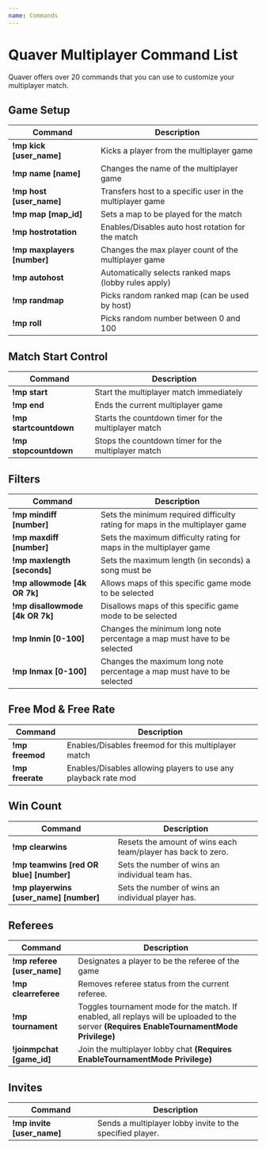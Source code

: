 ```yaml
---
name: Commands
---
```


# Quaver Multiplayer Command List

Quaver offers over 20 commands that you can use to customize your multiplayer match.

## Game Setup

| Command                     | Description                                               |
| --------------------------- | --------------------------------------------------------- |
| **!mp kick [user_name]**    | Kicks a player from the multiplayer game                  |
| **!mp name [name]**         | Changes the name of the multiplayer game                  |
| **!mp host [user_name]**    | Transfers host to a specific user in the multiplayer game |
| **!mp map [map_id]**        | Sets a map to be played for the match                     |
| **!mp hostrotation**        | Enables/Disables auto host rotation for the match         |
| **!mp maxplayers [number]** | Changes the max player count of the multiplayer game      |
| **!mp autohost**            | Automatically selects ranked maps (lobby rules apply)     |
| **!mp randmap**             | Picks random ranked map (can be used by host)             |
| **!mp roll**                | Picks random number between 0 and 100                     |

## Match Start Control

| Command                | Description                                          |
| ---------------------- | ---------------------------------------------------- |
| **!mp start**          | Start the multiplayer match immediately              |
| **!mp end**            | Ends the current multiplayer game                    |
| **!mp startcountdown** | Starts the countdown timer for the multiplayer match |
| **!mp stopcountdown**  | Stops the countdown timer for the multiplayer match  |

## Filters

| Command                                              | Description                                                                                 |
| ---------------------------------------------------- | ------------------------------------------------------------------------------------------- |
| **!mp mindiff [number]**                             | Sets the minimum required difficulty rating for maps in the multiplayer game                |
| **!mp maxdiff [number]**                             | Sets the maximum difficulty rating for maps in the multiplayer game                         |
| **!mp maxlength [seconds]**                          | Sets the maximum length (in seconds) a song must be                                         |
| **!mp allowmode [4k OR 7k]**                         | Allows maps of this specific game mode to be selected                                       |
| **!mp disallowmode [4k OR 7k]**                      | Disallows maps of this specific game mode to be selected                                    |
| **!mp lnmin [0-100]**                                | Changes the minimum long note percentage a map must have to be selected                     |
| **!mp lnmax [0-100]**                                | Changes the maximum long note percentage a map must have to be selected                     |

## Free Mod & Free Rate

| Command          | Description                                                    |
| ---------------- | -------------------------------------------------------------- |
| **!mp freemod**  | Enables/Disables freemod for this multiplayer match            |
| **!mp freerate** | Enables/Disables allowing players to use any playback rate mod |

## Win Count

| Command                                 | Description                                                  |
| --------------------------------------- | ------------------------------------------------------------ |
| **!mp clearwins**                       | Resets the amount of wins each team/player has back to zero. |
| **!mp teamwins [red OR blue] [number]** | Sets the number of wins an individual team has.              |
| **!mp playerwins [user_name] [number]** | Sets the number of wins an individual player has.            |

## Referees

| Command                     | Description                                                                                                                                 |
| --------------------------- | ------------------------------------------------------------------------------------------------------------------------------------------- |
| **!mp referee [user_name]** | Designates a player to be the referee of the game                                                                                           |
| **!mp clearreferee**        | Removes referee status from the current referee.                                                                                            |
| **!mp tournament**          | Toggles tournament mode for the match. If enabled, all replays will be uploaded to the server **(Requires EnableTournamentMode Privilege)** |
| **!joinmpchat [game_id]**          | Join the multiplayer lobby chat **(Requires EnableTournamentMode Privilege)** |

## Invites

| Command                    | Description                                               |
| -------------------------- | --------------------------------------------------------- |
| **!mp invite [user_name]** | Sends a multiplayer lobby invite to the specified player. |
